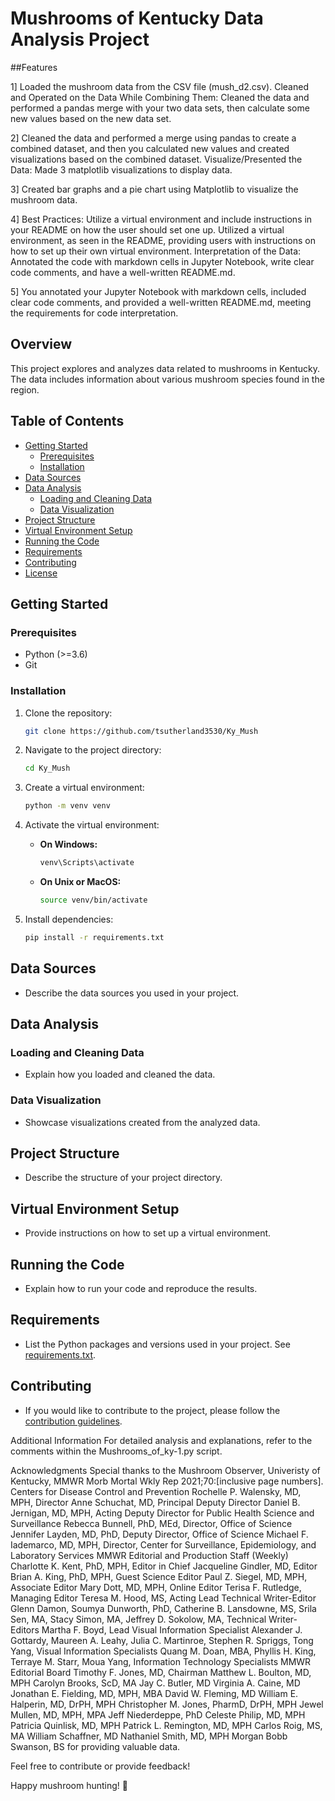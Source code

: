 # Mushrooms of Kentucky Data Analysis Project

##Features

1]
Loaded the mushroom data from the CSV file (mush_d2.csv).
Cleaned and Operated on the Data While Combining Them: Cleaned the data and performed a pandas merge with your two data sets, then calculate some new values based on the new data set.

2]
Cleaned the data and performed a merge using pandas to create a combined dataset, and then you calculated new values and created visualizations based on the combined dataset.
Visualize/Presented the Data: Made 3 matplotlib visualizations to display data.

3]
Created bar graphs and a pie chart using Matplotlib to visualize the mushroom data.

4]
Best Practices: Utilize a virtual environment and include instructions in your README on how the user should set one up.
Utilized a virtual environment, as seen in the README, providing users with instructions on how to set up their own virtual environment.
Interpretation of the Data: Annotated the code with markdown cells in Jupyter Notebook, write clear code comments, and have a well-written README.md.

5]
You annotated your Jupyter Notebook with markdown cells, included clear code comments, and provided a well-written README.md, meeting the requirements for code interpretation.

## Overview

This project explores and analyzes data related to mushrooms in Kentucky. The data includes information about various mushroom species found in the region.

## Table of Contents

- [Getting Started](#getting-started)
  - [Prerequisites](#prerequisites)
  - [Installation](#installation)
- [Data Sources](#data-sources)
- [Data Analysis](#data-analysis)
  - [Loading and Cleaning Data](#loading-and-cleaning-data)
  - [Data Visualization](#data-visualization)
- [Project Structure](#project-structure)
- [Virtual Environment Setup](#virtual-environment-setup)
- [Running the Code](#running-the-code)
- [Requirements](#requirements)
- [Contributing](#contributing)
- [License](#license)

## Getting Started

### Prerequisites

- Python (>=3.6)
- Git

### Installation

1. Clone the repository:

    ```bash
    git clone https://github.com/tsutherland3530/Ky_Mush
    ```

2. Navigate to the project directory:

    ```bash
    cd Ky_Mush
    ```

3. Create a virtual environment:

    ```bash
    python -m venv venv
    ```

4. Activate the virtual environment:

    - **On Windows:**

        ```bash
        venv\Scripts\activate
        ```

    - **On Unix or MacOS:**

        ```bash
        source venv/bin/activate
        ```

5. Install dependencies:

    ```bash
    pip install -r requirements.txt
    ```

## Data Sources

- Describe the data sources you used in your project.

## Data Analysis

### Loading and Cleaning Data

- Explain how you loaded and cleaned the data.

### Data Visualization

- Showcase visualizations created from the analyzed data.

## Project Structure

- Describe the structure of your project directory.

## Virtual Environment Setup

- Provide instructions on how to set up a virtual environment.

## Running the Code

- Explain how to run your code and reproduce the results.

## Requirements

- List the Python packages and versions used in your project. See [requirements.txt](requirements.txt).

## Contributing

- If you would like to contribute to the project, please follow the [contribution guidelines](CONTRIBUTING.md).

Additional Information For detailed analysis and explanations, refer to the comments within the Mushrooms_of_ky-1.py script.

Acknowledgments Special thanks to the Mushroom Observer, Univeristy of Kentucky, MMWR Morb Mortal Wkly Rep 2021;70:[inclusive page numbers]. Centers for Disease Control and Prevention Rochelle P. Walensky, MD, MPH, Director Anne Schuchat, MD, Principal Deputy Director Daniel B. Jernigan, MD, MPH, Acting Deputy Director for Public Health Science and Surveillance Rebecca Bunnell, PhD, MEd, Director, Office of Science Jennifer Layden, MD, PhD, Deputy Director, Office of Science Michael F. Iademarco, MD, MPH, Director, Center for Surveillance, Epidemiology, and Laboratory Services MMWR Editorial and Production Staff (Weekly) Charlotte K. Kent, PhD, MPH, Editor in Chief Jacqueline Gindler, MD, Editor Brian A. King, PhD, MPH, Guest Science Editor Paul Z. Siegel, MD, MPH, Associate Editor Mary Dott, MD, MPH, Online Editor Terisa F. Rutledge, Managing Editor Teresa M. Hood, MS, Acting Lead Technical Writer-Editor Glenn Damon, Soumya Dunworth, PhD, Catherine B. Lansdowne, MS, Srila Sen, MA, Stacy Simon, MA, Jeffrey D. Sokolow, MA, Technical Writer-Editors Martha F. Boyd, Lead Visual Information Specialist Alexander J. Gottardy, Maureen A. Leahy, Julia C. Martinroe, Stephen R. Spriggs, Tong Yang, Visual Information Specialists Quang M. Doan, MBA, Phyllis H. King, Terraye M. Starr, Moua Yang, Information Technology Specialists MMWR Editorial Board Timothy F. Jones, MD, Chairman Matthew L. Boulton, MD, MPH Carolyn Brooks, ScD, MA Jay C. Butler, MD Virginia A. Caine, MD Jonathan E. Fielding, MD, MPH, MBA David W. Fleming, MD William E. Halperin, MD, DrPH, MPH Christopher M. Jones, PharmD, DrPH, MPH Jewel Mullen, MD, MPH, MPA Jeff Niederdeppe, PhD Celeste Philip, MD, MPH Patricia Quinlisk, MD, MPH Patrick L. Remington, MD, MPH Carlos Roig, MS, MA William Schaffner, MD Nathaniel Smith, MD, MPH Morgan Bobb Swanson, BS for providing valuable data.

Feel free to contribute or provide feedback!

Happy mushroom hunting! 🍄
